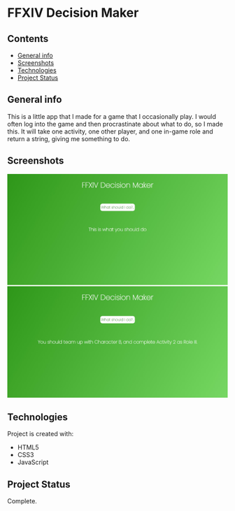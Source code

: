 # FFXIV Decision Maker

## Contents
* [General info](#general-info)
* [Screenshots](#screenshots)
* [Technologies](#technologies)
* [Project Status](#project-status)

## General info
This is a little app that I made for a game that I occasionally play. I would often log into the game and then procrastinate about what to do, so I made this.
It will take one activity, one other player, and one in-game role and return a string, giving me something to do.

## Screenshots

![FFXIV Decision Maker](https://github.com/MarkyXXIII/FFXIV-Decision-Maker/blob/master/screenshots/before.jpg)
![FFXIV Decision Result](https://github.com/MarkyXXIII/FFXIV-Decision-Maker/blob/master/screenshots/after.jpg)

## Technologies
Project is created with:
* HTML5
* CSS3
* JavaScript

## Project Status
Complete.

